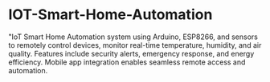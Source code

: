 # IOT-Smart-Home-Automation
"IoT Smart Home Automation system using Arduino, ESP8266, and sensors to remotely control devices, monitor real-time temperature, humidity, and air quality. Features include security alerts, emergency response, and energy efficiency. Mobile app integration enables seamless remote access and automation.
